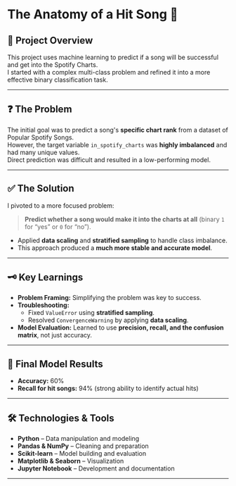 # The Anatomy of a Hit Song 🎵

## 📖 Project Overview  
This project uses machine learning to predict if a song will be successful and get into the Spotify Charts.  
I started with a complex multi-class problem and refined it into a more effective binary classification task.

---

## ❓ The Problem  
The initial goal was to predict a song's **specific chart rank** from a dataset of Popular Spotify Songs.  
However, the target variable `in_spotify_charts` was **highly imbalanced** and had many unique values.  
Direct prediction was difficult and resulted in a low-performing model.

---

## ✅ The Solution  
I pivoted to a more focused problem:  
> **Predict whether a song would make it into the charts at all** (binary `1` for “yes” or `0` for “no”).  

- Applied **data scaling** and **stratified sampling** to handle class imbalance.  
- This approach produced a **much more stable and accurate model**.

---

## 🗝️ Key Learnings  
- **Problem Framing:** Simplifying the problem was key to success.  
- **Troubleshooting:**  
  - Fixed `ValueError` using **stratified sampling**.  
  - Resolved `ConvergenceWarning` by applying **data scaling**.  
- **Model Evaluation:** Learned to use **precision, recall, and the confusion matrix**, not just accuracy.

---

## 🎯 Final Model Results  
- **Accuracy:** 60%  
- **Recall for hit songs:** 94% (strong ability to identify actual hits)

---

## 🛠️ Technologies & Tools  
- **Python** – Data manipulation and modeling  
- **Pandas & NumPy** – Cleaning and preparation  
- **Scikit-learn** – Model building and evaluation  
- **Matplotlib & Seaborn** – Visualization  
- **Jupyter Notebook** – Development and documentation

---





